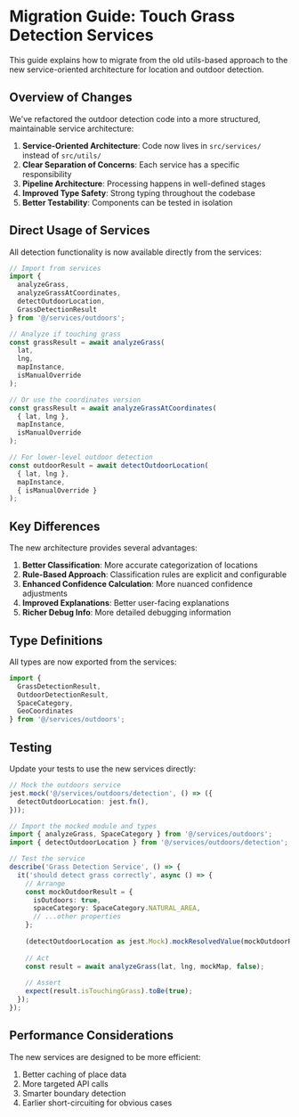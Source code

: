 # Migration Guide: Touch Grass Detection Services

This guide explains how to migrate from the old utils-based approach to the new service-oriented architecture for location and outdoor detection.

## Overview of Changes

We've refactored the outdoor detection code into a more structured, maintainable service architecture:

1. **Service-Oriented Architecture**: Code now lives in `src/services/` instead of `src/utils/`
2. **Clear Separation of Concerns**: Each service has a specific responsibility
3. **Pipeline Architecture**: Processing happens in well-defined stages
4. **Improved Type Safety**: Strong typing throughout the codebase
5. **Better Testability**: Components can be tested in isolation

## Direct Usage of Services

All detection functionality is now available directly from the services:

```typescript
// Import from services
import { 
  analyzeGrass, 
  analyzeGrassAtCoordinates,
  detectOutdoorLocation,
  GrassDetectionResult 
} from '@/services/outdoors';

// Analyze if touching grass
const grassResult = await analyzeGrass(
  lat, 
  lng, 
  mapInstance,
  isManualOverride
);

// Or use the coordinates version
const grassResult = await analyzeGrassAtCoordinates(
  { lat, lng },
  mapInstance,
  isManualOverride
);

// For lower-level outdoor detection
const outdoorResult = await detectOutdoorLocation(
  { lat, lng },
  mapInstance,
  { isManualOverride }
);
```

## Key Differences

The new architecture provides several advantages:

1. **Better Classification**: More accurate categorization of locations
2. **Rule-Based Approach**: Classification rules are explicit and configurable
3. **Enhanced Confidence Calculation**: More nuanced confidence adjustments
4. **Improved Explanations**: Better user-facing explanations
5. **Richer Debug Info**: More detailed debugging information

## Type Definitions

All types are now exported from the services:

```typescript
import { 
  GrassDetectionResult,
  OutdoorDetectionResult,
  SpaceCategory,
  GeoCoordinates
} from '@/services/outdoors';
```

## Testing

Update your tests to use the new services directly:

```typescript
// Mock the outdoors service
jest.mock('@/services/outdoors/detection', () => ({
  detectOutdoorLocation: jest.fn(),
}));

// Import the mocked module and types
import { analyzeGrass, SpaceCategory } from '@/services/outdoors';
import { detectOutdoorLocation } from '@/services/outdoors/detection';

// Test the service
describe('Grass Detection Service', () => {
  it('should detect grass correctly', async () => {
    // Arrange
    const mockOutdoorResult = {
      isOutdoors: true,
      spaceCategory: SpaceCategory.NATURAL_AREA,
      // ...other properties
    };
    
    (detectOutdoorLocation as jest.Mock).mockResolvedValue(mockOutdoorResult);
    
    // Act
    const result = await analyzeGrass(lat, lng, mockMap, false);
    
    // Assert
    expect(result.isTouchingGrass).toBe(true);
  });
});
```

## Performance Considerations

The new services are designed to be more efficient:

1. Better caching of place data
2. More targeted API calls
3. Smarter boundary detection
4. Earlier short-circuiting for obvious cases 